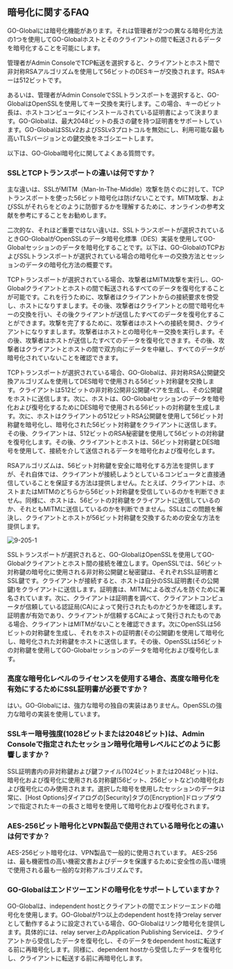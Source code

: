 ## 暗号化に関するFAQ

GO-Globalには暗号化機能があります。それは管理者が2つの異なる暗号化方法の1つを使用してGO-Globalホストとそのクライアントの間で転送されるデータを暗号化することを可能にします。

管理者がAdmin ConsoleでTCP転送を選択すると、クライアントとホスト間で非対称RSAアルゴリズムを使用して56ビットのDESキーが交換されます。RSAキーは512ビットです。

あるいは、管理者がAdmin ConsoleでSSLトランスポートを選択すると、GO-GlobalはOpenSSLを使用してキー交換を実行します。この場合、キーのビット長は、ホストコンピュータにインストールされている証明書によって決まります。GO-Globalは、最大2048ビットの長さの鍵を持つ証明書をサポートしています。GO-GlobalはSSLv2およびSSLv3プロトコルを無効にし、利用可能な最も高いTLSバージョンとの鍵交換をネゴシエートします。

以下は、GO-Global暗号化に関してよくある質問です。

### SSLとTCPトランスポートの違いは何ですか？

主な違いは、SSLがMITM（Man-In-The-Middle）攻撃を防ぐのに対して、TCPトランスポートを使った56ビット暗号化は防げないことです。MITM攻撃、およびSSLがそれらをどのように防御するかを理解するために、オンラインの参考文献を参考にすることをお勧めします。

二次的な、それほど重要ではない違いは、SSLトランスポートが選択されているときGO-GlobalがOpenSSLのデータ暗号化標準（DES）実装を使用してGO-Globalセッションのデータを暗号化することです。以下は、GO-GlobalのTCPおよびSSLトランスポートが選択されている場合の暗号化キーの交換方法とセッションのデータの暗号化方法の概要です。

TCPトランスポートが選択されている場合、攻撃者はMITM攻撃を実行し、GO-Globalクライアントとホストの間で転送されるすべてのデータを復号化することが可能です。これを行うために、攻撃者はクライアントからの接続要求を傍受し、ホストになりすまします。その後、攻撃者はクライアントとの間で暗号化キーの交換を行い、その後クライアントが送信したすべてのデータを復号化することができます。攻撃を完了するために、攻撃者はホストへの接続を開き、クライアントになりすまします。攻撃者はホストとの暗号化キー交換を実行します。その後、攻撃者はホストが送信したすべてのデータを復号化できます。その後、攻撃者はクライアントとホストの間で双方向にデータを中継し、すべてのデータが暗号化されていないことを確認できます。

TCPトランスポートが選択されている場合、GO-Globalは、非対称RSA公開鍵交換アルゴリズムを使用してDES暗号で使用される56ビット対称鍵を交換します。クライアントは512ビットの非対称公開非公開鍵ペアを生成し、その公開鍵をホストに送信します。次に、ホストは、GO-Globalセッションのデータを暗号化および復号化するためにDES暗号で使用される56ビットの対称鍵を生成します。次に、ホストはクライアントの512ビットRSA公開鍵を使用して56ビット対称鍵を暗号化し、暗号化された56ビット対称鍵をクライアントに送信します。その後、クライアントは、512ビットのRSA秘密鍵を使用して56ビットの対称鍵を復号化します。その後、クライアントとホストは、56ビット対称鍵とDES暗号を使用して、接続を介して送信されるデータを暗号化および復号化します。

RSAアルゴリズムは、56ビット対称鍵を安全に暗号化する方法を提供しますが、それ自体では、クライアントが接続しようとしているコンピュータと直接通信していることを保証する方法は提供しません。たとえば、クライアントは、ホストまたはMITMのどちらから56ビット対称鍵を受信しているのかを判断できません。同様に、ホストは、56ビットの対称鍵をクライアントに送信しているのか、それともMITMに送信しているのかを判断できません。SSLはこの問題を解決し、クライアントとホストが56ビット対称鍵を交換するための安全な方法を提供します。

![9-205-1](/img/9-205-1.png) 

SSLトランスポートが選択されると、GO-GlobalはOpenSSLを使用してGO-Globalクライアントとホスト間の接続を確立します。OpenSSLでは、56ビット対称鍵の暗号化に使用される非対称公開鍵と秘密鍵は、それぞれSSL証明書とSSL鍵です。クライアントが接続すると、ホストは自分のSSL証明書(その公開鍵)をクライアントに送信します。証明書は、MITMによる改ざんを防ぐために署名されています。次に、クライアントは証明書を調べて、クライアントコンピュータが信頼している認証局(CA)によって発行されたものかどうかを確認します。証明書が有効であり、クライアントが信頼するCAによって発行されたものである場合、クライアントはMITMがないことを確認できます。次にOpenSSLは56ビットの対称鍵を生成し、それをホストの証明書(その公開鍵)を使用して暗号化し、暗号化された対称鍵をホストに送信します。その後、OpenSSLは56ビットの対称鍵を使用してGO-Globalセッションのデータを暗号化および復号化します。

### 高度な暗号化レベルのライセンスを使用する場合、高度な暗号化を有効にするためにSSL証明書が必要ですか？

はい。GO-Globalには、強力な暗号の独自の実装はありません。OpenSSLの強力な暗号の実装を使用しています。

### SSLキー暗号強度(1028ビットまたは2048ビット)は、Admin Consoleで指定されたセッション暗号化暗号レベルにどのように影響しますか？

SSL証明書内の非対称鍵および鍵ファイル(1024ビットまたは2048ビット)は、暗号化および復号化に使用される対称鍵(56ビット、256ビットなど)の暗号化および復号化にのみ使用されます。選択した暗号を使用したセッションのデータは常に、[Host Options]ダイアログの[Security]タブの[Encryption]ドロップダウンで指定されたキーの長さと暗号を使用して暗号化および復号化されます。

### AES-256ビット暗号化とVPN製品で使用されている暗号化との違いは何ですか？

AES-256ビット暗号化は、VPN製品で一般的に使用されています。 AES-256は、最も機密性の高い機密文書およびデータを保護するために安全性の高い環境で使用される最も一般的な対称アルゴリズムです。

### GO-Globalはエンドツーエンドの暗号化をサポートしていますか？

GO-Globalは、independent hostとクライアントの間でエンドツーエンドの暗号化を使用します。GO-Globalが1つ以上のdependent hostを持つrelay serverとして動作するように設定されている場合、GO-Globalはリンク暗号化を提供します。具体的には、relay server上のApplication Publishing Serviceは、クライアントから受信したデータを復号化し、そのデータをdependent hostに転送する前に再暗号化します。同様に、dependent hostから受信したデータを復号化し、クライアントに転送する前に再暗号化します。